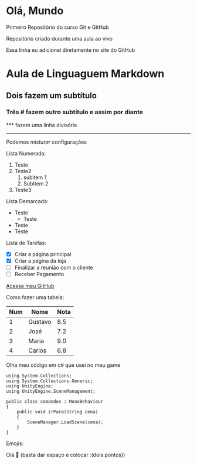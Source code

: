 # Olá, Mundo
 Primeiro Repositório do curso Git e GitHub

Repositório criado durante uma aula ao vivo

Essa linha eu adicionei diretamente no site do GitHub

# Aula de Linguaguem Markdown

## Dois fazem um subtítulo 
### Três # fazem outro subtítulo e assim por diante

*** fazem uma linha divisória
***
Podemos _*misturar*_ configurações

Lista Numerada:
1. Teste
0. Teste2
   1. subitem 1 
   2. SubItem 2
3. Teste3


Lista Demarcada:

* Teste
   * Teste
* Teste
* Teste

Lista de Tarefas:

- [x] Criar a página principal
- [x] Criar a página da loja
- [ ] Finalizar a reunião com o cliente
- [ ] Receber Pagamento

[Acesse meu GitHub](https://github.com/Marcel117)

Como fazer uma tabela:

Num | Nome | Nota
--- | --- | ---
1 | Gustavo | 8.5
2 | José | 7.2
3 | Maria | 9.0
4 | Carlos | 6.8

Olha meu código em c# que usei no meu game

```
using System.Collections;
using System.Collections.Generic;
using UnityEngine;
using UnityEngine.SceneManagement;

public class comandos : MonoBehaviour
{
    public void irPara(string cena)
    {
        SceneManager.LoadScene(cena);
    }
}
```

Emojis:

Olá 🤙 (basta dar espaço e colocar :(dois pontos)) 
